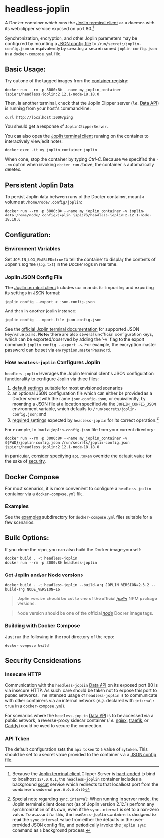 # headless-joplin

A Docker container which runs the [Joplin terminal client] as a daemon with its web clipper service exposed on port 80.[^1]

[^1]: Because the [Joplin terminal client] Clipper Server is [hard-coded](https://github.com/laurent22/joplin/blob/a58d1d040cfdb0c9898e02b7c96ea9abff13270b/packages/lib/ClipperServer.ts#L231) to bind to localhost `127.0.0.1`, the `headless-joplin` container includes a background [socat] service which redirects to that localhost port from the container's external port `0.0.0.0:80`

Synchronization, encryption, and other Joplin parameters may be configured by mounting a [JSON config file] to `/run/secrets/joplin-config.json` or equivalently by creating a secret named `joplin-config.json` in a `docker-compose.yml` file.

## Basic Usage:

Try out one of the tagged images from the [container registry]:
```
docker run --rm -p 3000:80 --name my_joplin_container jspiers/headless-joplin:2.12.1-node-18.18.0
```
Then, in another terminal, check that the Joplin Clipper server (*i.e.* [Data API]) is running from your host's command-line:
```
curl http://localhost:3000/ping
```
You should get a response of `JoplinClipperServer`.

You can also open the [Joplin terminal client] running on the container to interactively view/edit notes:
```
docker exec -it my_joplin_container joplin
```

When done, stop the container by typing *Ctrl-C*. Because we specified the `--rm` option when invoking `docker run` above, the container is automatically deleted.

## Persistent Joplin Data
To persist Joplin data between runs of the Docker container, mount a volume at `/home/node/.config/joplin`:
```
docker run --rm -p 3000:80 --name my_joplin_container -v joplin-data:/home/node/.config/joplin jspiers/headless-joplin:2.12.1-node-18.18.0
```

## Configuration:

### Environment Variables
Set `JOPLIN_LOG_ENABLED=true` to tell the container to display the contents of Joplin's log file (`log.txt`) in the Docker logs in real time.

### Joplin JSON Config File

The [Joplin terminal client] includes commands for importing and exporting its settings in JSON format:
```
joplin config --export > json-config.json
```
And then in another joplin instance:
```
joplin config --import-file json-config.json
```

See the [official Joplin terminal documentation](https://joplinapp.org/terminal/#commands) for supported JSON key/value pairs. **Note:** there are also several unofficial configuration keys, which can be exported/observed by adding the '-v' flag to the export command: `joplin config --export -v`. For example, the encryption master password can be set via `encryption.masterPassword`.

### How `headless-joplin` Configures Joplin
`headless-joplin` leverages the Joplin terminal client's JSON configuration functionality to configure Joplin via three files:
1. [default settings](joplin-config-defaults.json) suitable for most envisioned scenarios;
2. an optional JSON configuration file which can either be provided as a Docker secret with the name `json-config.json`, or equivalently, by mounting a JSON file at a location specified via the `JOPLIN_CONFIG_JSON` environment variable, which defaults to `/run/secrets/joplin-config.json`; and
3. [required settings](joplin-config-required.json) expected by `headless-joplin` for its correct operation.[^2]

For example, to load a `joplin-config.json` file from your current directory:
[^2]: Special note regarding `sync.interval`: When running in server mode, the Joplin terminal client does not (as of Joplin version 2.12.1) perform any synchronization of its own, even if the `sync.interval` is set to a non-zero value. To account for this, the `headless-joplin` container is designed to read the `sync.interval` value from either the defaults or the user-provided JSON config file, and periodically invoke the `joplin sync` command as a background process.

```
docker run --rm -p 3000:80 --name my_joplin_container -v ${PWD}/joplin-config.json:/run/secrets/joplin-config.json jspiers/headless-joplin:2.12.1-node-18.18.0
```

In particular, consider specifying `api.token` override the default value for the sake of [security](#security-considerations).

## Docker Compose
For most scenarios, it is more convenient to configure a `headless-joplin` container via a `docker-compose.yml` file.

### Examples
See the [examples] subdirectory for `docker-compose.yml` files suitable for a few scenarios.

## Build Options:

If you clone the repo, you can also build the Docker image yourself:
```
docker build . -t headless-joplin
docker run --rm -p 3000:80 headless-joplin
```

### Set Joplin and/or Node versions
```
docker build . -t headless-joplin --build-arg JOPLIN_VERSION=2.3.2 --build-arg NODE_VERSION=16
```
> Joplin version should be set to one of the official *[joplin](https://www.npmjs.com/package/joplin?activeTab=versions)* NPM package versions.

> Node version should be one of the official *[node](https://hub.docker.com/_/node/tags)* Docker image tags.

### Building with Docker Compose
Just run the following in the root directory of the repo:

```
docker compose build
```

## Security Considerations
### Insecure HTTP
Communication with the `headless-joplin` [Data API] on its exposed port 80 is via insecure HTTP. As such, care should be taken not to expose this port to public networks. The intended usage of `headless-joplin` is to communicate with other containers via an internal network (*e.g.* declared with `internal: true` in a `docker-compose.yml`).

For scenarios where the `headless-joplin` [Data API] is to be accessed via a public network, a reverse-proxy sidecar container (*i.e.* [nginx], [traefik], or [Caddy]) could be used to secure the connection.

### API Token
The default configuration sets the `api.token` to a value of `mytoken`. This should be set to a secret value provided to the container via a [JSON config file].

<!-- MARKDOWN LINKS & IMAGES -->
<!-- https://www.markdownguide.org/basic-syntax/#reference-style-links -->
[Joplin]: https://github.com/laurent22/joplin/
[Joplin terminal client]: https://joplinapp.org/terminal/
[socat]: https://linuxcommandlibrary.com/man/socat#tldr
[container registry]: https://hub.docker.com/r/jspiers/headless-joplin/
[Data API]: https://joplinapp.org/api/references/rest_api/
[JSON config file]: #joplin-json-config-file
[examples]: examples
[nginx]: https://domysee.com/blogposts/reverse-proxy-nginx-docker-compose
[traefik]: https://doc.traefik.io/traefik/user-guides/docker-compose/basic-example/
[Caddy]: https://github.com/lucaslorentz/caddy-docker-proxy
